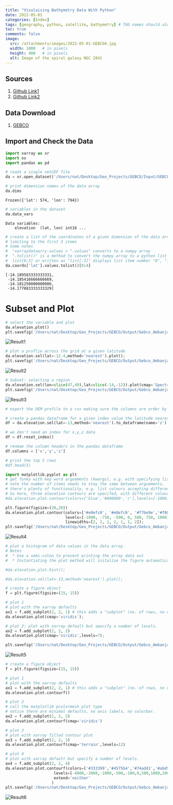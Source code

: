 ```yaml
---
title: "Visulaising Bathymetry Data With Python"
date: 2022-05-01
categories: [Index]
tags: [geography, python, satellite, bathymetry] # TAG names should always be lowercase
toc: true
comments: false
image:
  src: /attachments/images/2022-05-01-GEBCO4.jpg
  width: 1000   # in pixels
  height: 400   # in pixels
  alt: Image of the spiral galaxy NGC 2841 
---
```

## Sources
1. [Github Link1](https://lijodxl.github.io/OceanographyWithPython/L4-working_with_netCDF.html)
2. [Github Link2](https://github.com/samfranklin/gebco/blob/master/gebco-read-viz.ipynb)

## Data Download
1. [GEBCO](https://download.gebco.net)


## Import and Check the Data

```python
import xarray as xr
import os
import pandas as pd
```

```python
# reads a single netCDF file
da = xr.open_dataset('/Users/nat/Desktop/Geo_Projects/GEBCO/Input/GEBCO_Northwest Madagascar/gebco_2021_n-11.800086853778835_s-14.190019295022976_w45.94407106576158_e49.25297672806889.nc')
```

```python
# print dimension names of the data array
da.dims
```
    Frozen({'lat': 574, 'lon': 794})

```python
# variables in the dataset
da.data_vars
```

    Data variables:
        elevation  (lat, lon) int16 ...

```python
# create a list of the coordinates of a given dimension of the data array as a python list
# limiting to the first 3 items
# Some notes
#  "xarraydataarry.values > ".values" converts to a numpy array
#  ".tolist()" is a method to convert the numpy array to a python list
#  list[0:3] or written as "list[:3]" displays list item number "0", "1", "2", "3".
da.coords['lat'].values.tolist()[0:4]
```

    [-14.189583333333331,
     -14.185416666666669,
     -14.181250000000006,
     -14.177083333333329]

# Subset and Plot
```python
# select the variable and plot
da.elevation.plot()
plt.savefig('/Users/nat/Desktop/Geo_Projects/GEBCO/Output/Gebco_Ambanja1.jpg')

```

![Result1](/attachments/images/2022-05-01-GEBCO1.jpg)

```python
# plot a proflie across the grid at a given latitude
da.elevation.sel(lat=-12.4,method='nearest').plot();
plt.savefig('/Users/nat/Desktop/Geo_Projects/GEBCO/Output/Gebco_Ambanja2.jpg')
```

![Result2](/attachments/images/2022-05-01-GEBCO2.jpg)

```python
# Subset: selecting a region
da.elevation.sel(lon=slice(47,49),lat=slice(-14,-12)).plot(cmap='Spectral_r')
plt.savefig('/Users/nat/Desktop/Geo_Projects/GEBCO/Output/Gebco_Ambanja3.jpg')
```

![Result3](/attachments/images/2022-05-01-GEBCO3.jpg)

```python
# export the DEM profile to a csv making sure the columns are order by lon,lat,depth ie x,y,z

# create a pandas dataframe for a given index value the latitude nearest -13 degrees)
df = da.elevation.sel(lat=-13,method='nearest').to_dataframe(name='z')

# we don't need an index for x,y,z data
df = df.reset_index()

# renmae the column headers in the pandas dataframe
df.columns = ['x','y','z']

# print the top 5 rows
#df.head(5)
```

```python
import matplotlib.pyplot as plt
# get funky with key word arguements (kwargs), e.g. with specifying lists of arguements
# note the number of items needs to stay the same between arguements.
# there's plenty of functionality, e.g. list colours accepting different types of input
# So here, three elevation contours are specifed, with different colours applied, and different line weights
#da.elevation.plot.contour(colors=['blue','#000000','r'],levels=[-1000,0,500],linewidths=[0.2,1,0.2]);

plt.figure(figsize=(20,20))
da.elevation.plot.contour(colors=['#e0efc0', '#e0efc0', '#f7be9e','#f88989', '#a7a5a5', '#b5ece0', '#b5ece0'],
                          levels=[-1000, -750, -500, 0, 500, 750, 1000],
                          linewidths=[2, 1, 1, 2, 1, 1, 2]);
plt.savefig('/Users/nat/Desktop/Geo_Projects/GEBCO/Output/Gebco_Ambanja4.jpg')

```

![Result4](/attachments/images/2022-05-01-GEBCO4.jpg)

```python
# plot a histogram of data values in the data array.
# Notes
#  * Use a semi-colon to prevent printing the array data out
#  * Instantiating the plot method will initalise the figure automatically

#da.elevation.plot.hist();

#da.elevation.sel(lat=-13,method='nearest').plot();
```

```python
# create a figure object
f = plt.figure(figsize=(15, 15))

# plot 1
# plot with the xarray defaults
ax1 = f.add_subplot(2, 2, 1) # this adds a "subplot" (no. of rows, no of cols, index number)
da.elevation.plot(cmap='viridis');

# plot 2: plot with xarray default but specify a number of levels. 
ax2 = f.add_subplot(2, 2, 2)
da.elevation.plot(cmap='viridis',levels=7);

plt.savefig('/Users/nat/Desktop/Geo_Projects/GEBCO/Output/Gebco_Ambanja5.jpg')

```
![Result5](/attachments/images/2022-05-01-GEBCO5.jpg)

```python
# create a figure object
f = plt.figure(figsize=(15, 15))

# plot 1
# plot with the xarray defaults
ax1 = f.add_subplot(2, 2, 1) # this adds a "subplot" (no. of rows, no of cols, index number)
da.elevation.plot.contourf()

# plot 2
# call the matplotlib pcolormesh plot type
# notice there are minimal defaults, no axis labels, no colorbar.
ax2 = f.add_subplot(2, 2, 2)
da.elevation.plot.contourf(cmap='viridis')

# plot 3
# plot with xarray filled contour plot
ax3 = f.add_subplot(2, 2, 3)
da.elevation.plot.contourf(cmap='terrain',levels=12)

# plot 4
# plot with xarray default but specify a number of levels. 
ax4 = f.add_subplot(2, 2, 4)
da.elevation.plot.contourf(colors=['#333399','#4575b4','#74add1','#abd9e9','#e0f3f8','#c5f38d','#e2da89','#aa926b','#ffffff'],
                     levels=[-4000,-2000,-1000,-500,-100,0,500,1000,2000],
                     extend='neither'
                    )
plt.savefig('/Users/nat/Desktop/Geo_Projects/GEBCO/Output/Gebco_Ambanja6.jpg')

```

![Result6](/attachments/images/2022-05-01-GEBCO6.jpg)
  

